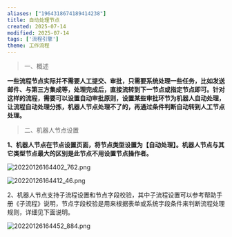 ```yaml
---
aliases: ["1964318674189414238"]
title: 自动处理节点
created: 2025-07-14
modified: 2025-07-14
tags: ['流程引擎']
theme: 工作流程
---
```


> 一、概述

**一些流程节点实际并不需要人工提交、审批，只需要系统处理一些任务，比如发送邮件、与第三方集成等，处理完成后，直接流转到下一节点或指定节点即可。针对这样的流程，需要可以设置自动审批原则，设置某些审批环节为机器人自动处理，让流程自动处理分拣，机器人节点处理不了的，再通过条件判断自动转到人工节点处理。**

> 二、机器人节点设置

**1、机器人节点在节点设置页面，将节点类型设置为【自动处理】。机器人节点与其它类型节点最大的区别是此节点不用设置节点操作者。**

![](4890aee829285ced780d674428753529.jpg "20220126164402_762.png")

![](5b22b25a7d13a2c9a3631f06d314c81a.jpg "20220126164412_46.png")

2、机器人节点支持子流程设置和节点字段校验，其中子流程设置可以参考帮助手册《子流程》说明，节点字段校验是用来根据表单或系统字段条件来判断流程处理规则，详细见下面说明。

![](0e8d111c955f6ebda52ce35479e2c1f8.jpg "20220126164452_884.png")